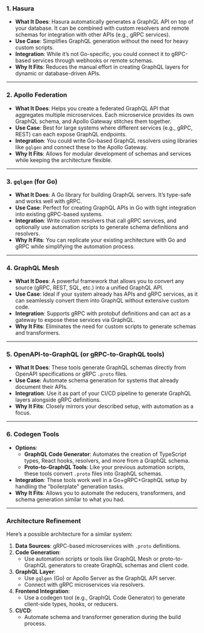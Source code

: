 ### **1. Hasura**

- **What It Does**: Hasura automatically generates a GraphQL API on top of your database. It can be combined with custom resolvers and remote schemas for integration with other APIs (e.g., gRPC services).
- **Use Case**: Simplifies GraphQL generation without the need for heavy custom scripts.
- **Integration**: While it’s not Go-specific, you could connect it to gRPC-based services through webhooks or remote schemas.
- **Why It Fits**: Reduces the manual effort in creating GraphQL layers for dynamic or database-driven APIs.

---

### **2. Apollo Federation**

- **What It Does**: Helps you create a federated GraphQL API that aggregates multiple microservices. Each microservice provides its own GraphQL schema, and Apollo Gateway stitches them together.
- **Use Case**: Best for large systems where different services (e.g., gRPC, REST) can each expose GraphQL endpoints.
- **Integration**: You could write Go-based GraphQL resolvers using libraries like `gqlgen` and connect these to the Apollo Gateway.
- **Why It Fits**: Allows for modular development of schemas and services while keeping the architecture flexible.

---

### **3. `gqlgen` (for Go)**

- **What It Does**: A Go library for building GraphQL servers. It’s type-safe and works well with gRPC.
- **Use Case**: Perfect for creating GraphQL APIs in Go with tight integration into existing gRPC-based systems.
- **Integration**: Write custom resolvers that call gRPC services, and optionally use automation scripts to generate schema definitions and resolvers.
- **Why It Fits**: You can replicate your existing architecture with Go and gRPC while simplifying the automation process.

---

### **4. GraphQL Mesh**

- **What It Does**: A powerful framework that allows you to convert any source (gRPC, REST, SQL, etc.) into a unified GraphQL API.
- **Use Case**: Ideal if your system already has APIs and gRPC services, as it can seamlessly convert them into GraphQL without extensive custom code.
- **Integration**: Supports gRPC with protobuf definitions and can act as a gateway to expose these services via GraphQL.
- **Why It Fits**: Eliminates the need for custom scripts to generate schemas and transformers.

---

### **5. OpenAPI-to-GraphQL (or gRPC-to-GraphQL tools)**

- **What It Does**: These tools generate GraphQL schemas directly from OpenAPI specifications or gRPC `.proto` files.
- **Use Case**: Automate schema generation for systems that already document their APIs.
- **Integration**: Use it as part of your CI/CD pipeline to generate GraphQL layers alongside gRPC definitions.
- **Why It Fits**: Closely mirrors your described setup, with automation as a focus.

---

### **6. Codegen Tools**

- **Options**:
    - **GraphQL Code Generator**: Automates the creation of TypeScript types, React hooks, resolvers, and more from a GraphQL schema.
    - **Proto-to-GraphQL Tools**: Like your previous automation scripts, these tools convert `.proto` files into GraphQL schemas.
- **Integration**: These tools work well in a Go+gRPC+GraphQL setup by handling the "boilerplate" generation tasks.
- **Why It Fits**: Allows you to automate the reducers, transformers, and schema generation similar to what you had.

---

### Architecture Refinement

Here’s a possible architecture for a similar system:

1. **Data Sources**: gRPC-based microservices with `.proto` definitions.
2. **Code Generation**:
    - Use automation scripts or tools like GraphQL Mesh or proto-to-GraphQL generators to create GraphQL schemas and client code.
3. **GraphQL Layer**:
    - Use `gqlgen` (Go) or Apollo Server as the GraphQL API server.
    - Connect with gRPC microservices via resolvers.
4. **Frontend Integration**:
    - Use a codegen tool (e.g., GraphQL Code Generator) to generate client-side types, hooks, or reducers.
5. **CI/CD**:
    - Automate schema and transformer generation during the build process.